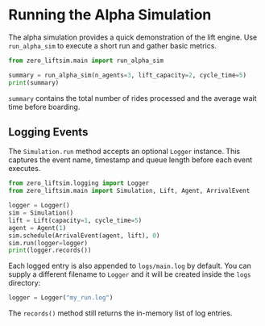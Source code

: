 # Running the Alpha Simulation

The alpha simulation provides a quick demonstration of the lift engine.
Use `run_alpha_sim` to execute a short run and gather basic metrics.

```python
from zero_liftsim.main import run_alpha_sim

summary = run_alpha_sim(n_agents=3, lift_capacity=2, cycle_time=5)
print(summary)
```

`summary` contains the total number of rides processed and the average
wait time before boarding.

## Logging Events

The `Simulation.run` method accepts an optional `Logger` instance. This
captures the event name, timestamp and queue length before each event
executes.

```python
from zero_liftsim.logging import Logger
from zero_liftsim.main import Simulation, Lift, Agent, ArrivalEvent

logger = Logger()
sim = Simulation()
lift = Lift(capacity=1, cycle_time=5)
agent = Agent(1)
sim.schedule(ArrivalEvent(agent, lift), 0)
sim.run(logger=logger)
print(logger.records())
```

Each logged entry is also appended to ``logs/main.log`` by default.
You can supply a different filename to ``Logger`` and it will be
created inside the ``logs`` directory:

```python
logger = Logger("my_run.log")
```

The ``records()`` method still returns the in-memory list of log
entries.
